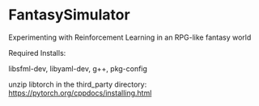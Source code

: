 # FantasySimulator
Experimenting with Reinforcement Learning in an RPG-like fantasy world

Required Installs:

libsfml-dev, libyaml-dev, g++, pkg-config

unzip libtorch in the third_party directory: https://pytorch.org/cppdocs/installing.html
